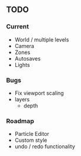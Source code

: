 
## TODO

### Current
- World / multiple levels
- Camera
- Zones
- Autosaves
- Lights

### Bugs
- Fix viewport scaling
- layers
  - depth

### Roadmap
- Particle Editor
- Custom style
- undo / redo functionality
